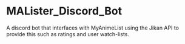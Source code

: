 # MALister_Discord_Bot
A discord bot that interfaces with MyAnimeList using the Jikan API to provide this such as ratings and user watch-lists.
